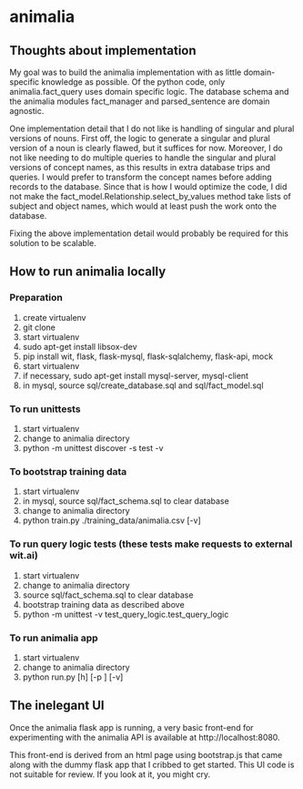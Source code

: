 # animalia

## Thoughts about implementation

My goal was to build the animalia implementation with as little domain-specific knowledge as possible. Of the python code, only animalia.fact_query uses domain specific logic. The database schema and the animalia modules fact_manager and parsed_sentence are domain agnostic. 

One implementation detail that I do not like is handling of singular and plural versions of nouns. First off, the logic to generate a singular and plural version of a noun is clearly flawed, but it suffices for now. Moreover, I do not like needing to do multiple queries to handle the singular and plural versions of concept names, as this results in extra database trips and queries. I would prefer to transform the concept names before adding records to the database. Since that is how I would optimize the code, I did not make the fact_model.Relationship.select_by_values method take lists of subject and object names, which would at least push the work onto the database.

Fixing the above implementation detail would probably be required for this solution to be scalable.


## How to run animalia locally

### Preparation

1. create virtualenv
2. git clone 
3. start virtualenv
4. sudo apt-get install libsox-dev
5. pip install wit, flask, flask-mysql, flask-sqlalchemy, flask-api, mock
6. start virtualenv
7. if necessary, sudo apt-get install mysql-server, mysql-client
8. in mysql, source sql/create_database.sql and sql/fact_model.sql


### To run unittests

1. start virtualenv
2. change to animalia directory
3. python -m unittest discover -s test -v

### To bootstrap training data

1. start virtualenv
2. in mysql, source sql/fact_schema.sql to clear database
3. change to animalia directory
4. python train.py ./training_data/animalia.csv [-v]


### To run query logic tests (these tests make requests to external wit.ai)

1. start virtualenv
2. change to animalia directory
3. source sql/fact_schema.sql to clear database
4. bootstrap training data as described above
5. python -m unittest -v test_query_logic.test_query_logic


### To run animalia app

1. start virtualenv
2. change to animalia directory
3. python run.py [h] [-p <PORT>] [-v]


## The inelegant UI 

Once the animalia flask app is running, a very basic front-end for experimenting with the animalia API is available at http://localhost:8080.

This front-end is derived from an html page using bootstrap.js that came along with the dummy flask app that I cribbed to get started. This UI code is not suitable for review. If you look at it, you might cry. 


